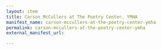 ```yaml
---
layout: item
title: Carson McCullers at The Poetry Center, YMHA
manifest_name: carson-mccullers-at-the-poetry-center-ymha
permalink: carson-mccullers-at-the-poetry-center-ymha
external_manifest_url: 

---
```

<!-- Add an essay or interpretive material below this line,
using HTML or markdown.  Do not modify this file above this line -->

